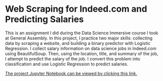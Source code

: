 # Web Scraping for Indeed.com and Predicting Salaries

This is an assignment I did during the Data Science Immersive course I took at General Assembly. In this project, I practice two major skills: collecting data by scraping a website, and building a binary predictor with Logistic Regression.
I collect salary information on data science jobs in Indeed.com using BeautifulSoup. Then, using the location, title, and summary of the job, I attempt to predict the salary of the job. I convert this problem into classification and use Logistic Regression to predict salaries.

[The project Jupyter Notebook can be viewed by clicking this link.](https://github.com/mdealiaga/Job-Salary-Webscraping-and-Prediction/blob/master/Web%20Scraping%20Job%20Data.ipynb)
